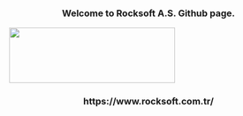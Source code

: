 <h3 align="center">Welcome to Rocksoft A.S. Github page.</h3>
<img align="top" src="./Rocksoft-Gorseller/rock-logo-small_Çalişma-Yüzeyi-1.png" width="300" 
     height="100"/>

<h3 align="center">https://www.rocksoft.com.tr/</h3>
<p align="left">
</p>
